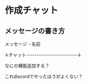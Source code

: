 # 作成チャット

## メッセージの書き方
メッセージ - 名前

↓チャット-------------------------↓

なにの機能追加する？

これdiscordでやったほうがよくない？
